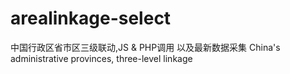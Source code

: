 # arealinkage-select
中国行政区省市区三级联动,JS &amp; PHP调用 以及最新数据采集  China's administrative provinces, three-level linkage 
